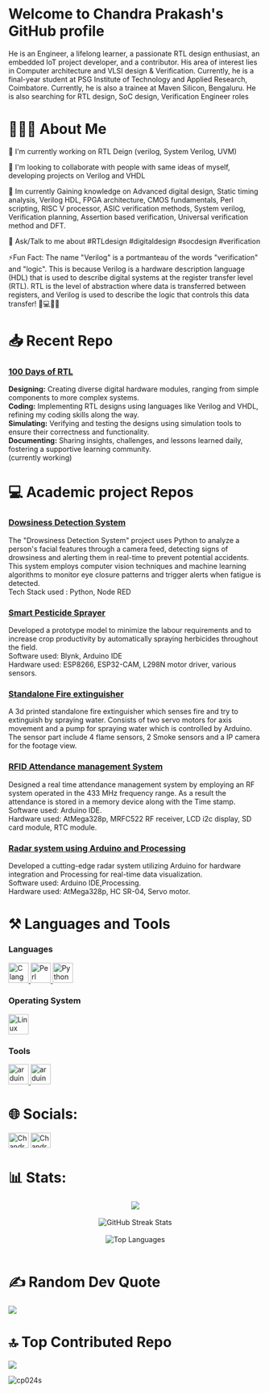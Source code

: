 <h1> Welcome to Chandra Prakash's GitHub profile </h1>
He is an Engineer, a lifelong learner, a passionate RTL design enthusiast, an embedded IoT project developer, and a contributor. His area of interest lies in Computer architecture and VLSI design & Verification. Currently, he is a final-year student at PSG Institute of Technology and Applied Research, Coimbatore. Currently, he is also a trainee at Maven Silicon, Bengaluru. He is also searching for RTL design, SoC design, Verification Engineer roles

# 🤵🏻‍♂️ About Me
🔭 I'm currently working on RTL Deign (verilog, System Verilog, UVM)<br>

👬 I'm looking to collaborate with people with same ideas of myself, developing projects on Verilog and VHDL<br>

🌱 Im currently Gaining knowledge on Advanced digital design, Static timing analysis, Verilog HDL, FPGA architecture, CMOS fundamentals, Perl scripting, RISC V processor, ASIC verification methods, System verilog, Verification planning, Assertion based verification, Universal verification method and DFT. <br>

💭 Ask/Talk to me about #RTLdesign #digitaldesign #socdesign #verification <br>

⚡Fun Fact: The name "Verilog" is a portmanteau of the words "verification" and "logic". This is because Verilog is a hardware description language (HDL) that is used to describe digital systems at the register transfer level (RTL). RTL is the level of abstraction where data is transferred between registers, and Verilog is used to describe the logic that controls this data transfer!  🧮💻👩‍💼 <br>


# 📥 Recent Repo 
### [100 Days of RTL](https://github.com/cp024s/100-days-of-RTL) <br>
**Designing:** Creating diverse digital hardware modules, ranging from simple components to more complex systems. <br>
**Coding:** Implementing RTL designs using languages like Verilog and VHDL, refining my coding skills along the way. <br>
**Simulating:** Verifying and testing the designs using simulation tools to ensure their correctness and functionality. <br>
**Documenting:** Sharing insights, challenges, and lessons learned daily, fostering a supportive learning community. <br>
(currently working)


# 💻 Academic project Repos 
### [Dowsiness Detection System](https://github.com/cp024s/DDS) <br>
The "Drowsiness Detection System" project uses Python to analyze a person's facial features through a camera feed, detecting signs of drowsiness and alerting them in real-time to prevent potential accidents. This system employs computer vision techniques and machine learning algorithms to monitor eye closure patterns and trigger alerts when fatigue is detected. <br>
Tech Stack used : Python, Node RED <br>

### [Smart Pesticide Sprayer](https://github.com/cp024s/Smart-pesiticide-sprayer)
Developed a prototype model to minimize the labour requirements and to increase crop productivity by automatically spraying herbicides throughout the field. <br>
Software used: Blynk, Arduino IDE <br>
Hardware used: ESP8266, ESP32-CAM, L298N motor driver, various sensors. <br>

### [Standalone Fire extinguisher](https://github.com/cp024s/Standalone-fire-Extinguisher)
A 3d printed standalone fire extinguisher which senses fire and try to extinguish by spraying water. Consists of two servo motors for axis movement and a pump for spraying water which is controlled by Arduino. The sensor part include 4 flame sensors, 2 Smoke sensors and a IP camera for the footage view. <br>

### [RFID Attendance management System](https://github.com/cp024s/RFID-attendance-management)
Designed a real time attendance management system by employing an RF system operated in the 433 MHz frequency range. As a result the attendance is stored in a memory device along with the Time stamp. <br>
Software used: Arduino IDE. <br>
Hardware used: AtMega328p, MRFC522 RF receiver, LCD i2c display, SD card module, RTC module. <br>

### [Radar system using Arduino and Processing](https://github.com/cp024s/Radar-Arduino)
Developed a cutting-edge radar system utilizing Arduino for hardware integration and Processing for real-time data visualization. <br>
Software used: Arduino IDE,Processing. <br>
Hardware used: AtMega328p, HC SR-04, Servo motor. <br>


# ⚒ Languages and Tools
### Languages <br>
<a href="https://www.cprogramming.com/" target="_blank"> <img src="https://github.com/rahuldkjain/github-profile-readme-generator/blob/master/src/images/icons/ProgrammingLanguages/c.svg" alt="C language" width="40" height="40"/> </a>
<a href="https://www.perl.com" target="_blank"> <img src="https://github.com/rahuldkjain/github-profile-readme-generator/blob/master/src/images/icons/ProgrammingLanguages/perl.svg" alt="Perl" width="40" height="40"/> </a>
<a href="https://www.python.org" target="_blank"> <img src="https://github.com/rahuldkjain/github-profile-readme-generator/blob/master/src/images/icons/ProgrammingLanguages/python.svg" alt="Python" width="40" height="40"/> </a>

### Operating System
<a href="https://www.linux.org" target="_blank"> <img src="https://github.com/rahuldkjain/github-profile-readme-generator/blob/master/src/images/icons/Other/linux.svg" alt="Linux" width="40" height="40"/> </a>

### Tools <br>
<a href="https://www.arduino.cc/" target="_blank"> <img src="https://cdn.worldvectorlogo.com/logos/arduino-1.svg" alt="arduino" width="40" height="40"/> </a>
<a href="https://www.mathworks.com/products/matlab.html/" target="_blank"> <img src="https://github.com/rahuldkjain/github-profile-readme-generator/blob/master/src/images/icons/Software/matlab.svg" alt="arduino" width="40" height="40"/> </a>


# 🌐 Socials:
<a href="https://linkedin.com/in/cp024s" target="blank"><img align="center" src="https://raw.githubusercontent.com/rahuldkjain/github-profile-readme-generator/master/src/images/icons/Social/linked-in-alt.svg" alt="Chandra Prakash" height="30" width="40" /></a>
<a href="https://leetcode.com/chandraprakash024/" target="blank"><img align="center" src="https://raw.githubusercontent.com/rahuldkjain/github-profile-readme-generator/master/src/images/icons/Social/leet-code.svg" alt="Chandra Prakash" height="30" width="40" /></a>


# 📊 Stats:
<div align="center">
    <img src="https://github-readme-stats.vercel.app/api?username=cp024s&show_icons=true&theme=radical">
</div>
<br/>
<div align="center">
    <img src="https://github-readme-streak-stats.herokuapp.com/?user=cp024s&theme=dark&hide_border=false" alt="GitHub Streak Stats">
</div>
<br/>
<div align="center">
    <img src="https://github-readme-stats.vercel.app/api/top-langs/?username=cp024s&theme=dark&hide_border=false&include_all_commits=false&count_private=false&layout=compact" alt="Top Languages">
</div>
<br/>


# ✍️ Random Dev Quote
![](https://quotes-github-readme.vercel.app/api?type=horizontal&theme=radical)

# 🔝 Top Contributed Repo
![](https://github-contributor-stats.vercel.app/api?username=cp024s&limit=5&theme=dark&combine_all_yearly_contributions=true)
<br>

<p align="left"> <img src="https://komarev.com/ghpvc/?username=cp024s&label=You%20are%20Visitor%20Number&color=0e75b6&style=flat" alt="cp024s" /> </p>
